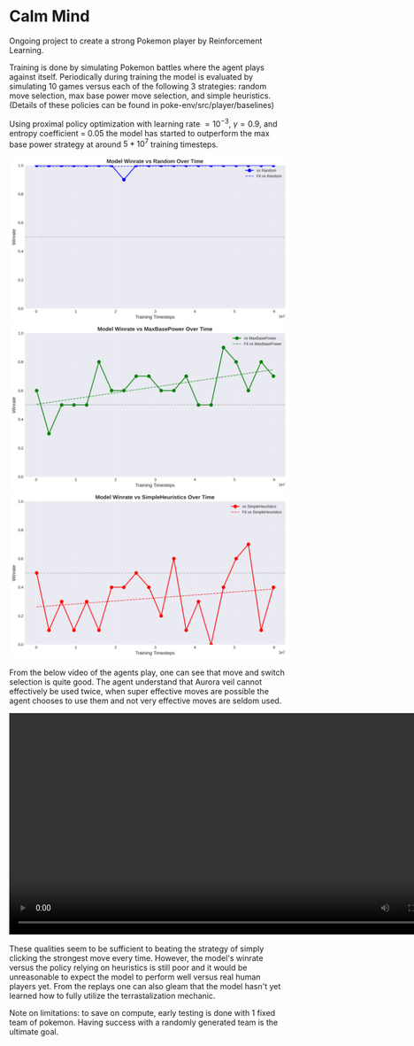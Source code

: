 # Calm Mind
Ongoing project to create a strong Pokemon player by Reinforcement Learning.

Training is done by simulating Pokemon battles where the agent plays against itself. Periodically during training the model is evaluated by simulating 10 games versus each of the following 3 strategies: random move selection, max base power move selection, and simple heuristics. (Details of these policies can be found in poke-env/src/player/baselines)

Using proximal policy optimization with learning rate $= 10^{-3}$, $\gamma = 0.9$, and entropy coefficient = $0.05$ the model has started to outperform the max base power strategy at around $5 * 10^7$ training timesteps.

<img src="./eval_results/winrate_vs_random.png" alt="Image failed to show" width=560>
<img src="./eval_results/winrate_vs_maxbasepower.png" alt="Image failed to show" width=560>
<img src="./eval_results/winrate_vs_simpleheuristics.png" alt="Image failed to show" width=560>

From the below video of the agents play, one can see that move and switch selection is quite good. The agent understand that Aurora veil cannot effectively be used twice, when super effective moves are possible the agent chooses to use them and not very effective moves are seldom used. 

<video width="800" controls>
  <source src="vsmbp.mp4" type="video/mp4">
  Your browser does not support the video tag.
</video> 

These qualities seem to be sufficient to beating the strategy of simply clicking the strongest move every time. However, the model's winrate versus the policy relying on heuristics is still poor and it would be unreasonable to expect the model to perform well versus real human players yet. From the replays one can also gleam that the model hasn't yet learned how to fully utilize the terrastalization mechanic. 

Note on limitations: to save on compute, early testing is done with 1 fixed team of pokemon. Having success with a randomly generated team is the ultimate goal.

